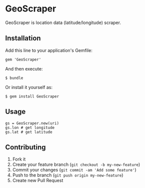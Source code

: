 # GeoScraper

GeoScraper is location data (latitude/longitude) scraper.

## Installation

Add this line to your application's Gemfile:

    gem 'GeoScraper'

And then execute:

    $ bundle

Or install it yourself as:

    $ gem install GeoScraper

## Usage

    gs = GeoScraper.new(uri)
    gs.lon # get longitude
    gs.lat # get latitude

## Contributing

1. Fork it
2. Create your feature branch (`git checkout -b my-new-feature`)
3. Commit your changes (`git commit -am 'Add some feature'`)
4. Push to the branch (`git push origin my-new-feature`)
5. Create new Pull Request
